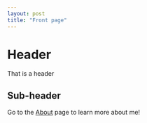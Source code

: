 ```yaml
---
layout: post
title: "Front page"
---
```


# Header

That is a header

## Sub-header

Go to the [About] page to learn more about me!

[About]: about
